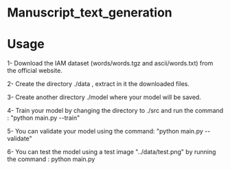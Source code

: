 # Manuscript_text_generation

# Usage

1- Download the IAM dataset (words/words.tgz and ascii/words.txt) from the official website.

2- Create the directory ./data , extract in it the downloaded files.

3- Create another directory ./model where your model will be saved.

4- Train your model by changing the directory to ./src and run the command : "python main.py --train"

5- You can validate your model using the command: "python main.py --validate"

6- You can test the model using a test image "../data/test.png" by running the command : python main.py
